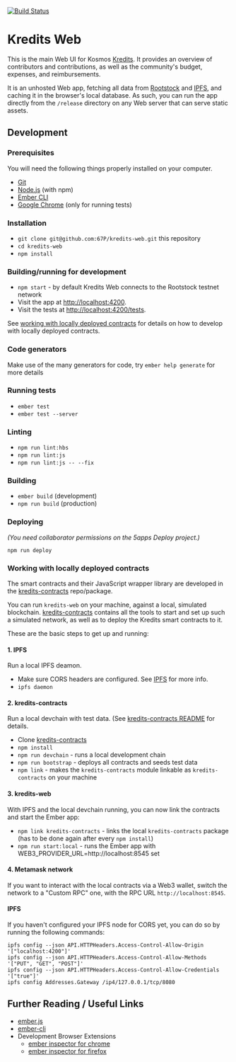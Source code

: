 [![Build Status](https://github.com/67P/kredits-web/actions/workflows/ci.yml/badge.svg)](https://github.com/67P/kredits-web/actions/workflows/ci.yml?query=branch%3Amaster)

# Kredits Web

This is the main Web UI for Kosmos [Kredits](https://wiki.kosmos.org/Kredits).
It provides an overview of contributors and contributions, as well as the
community's budget, expenses, and reimbursements.

It is an unhosted Web app, fetching all data from
[Rootstock](https://rootstock.io/) and [IPFS](https://ipfs.tech/), and caching
it in the browser's local database. As such, you can run the app directly from
the `/release` directory on any Web server that can serve static assets.

## Development

### Prerequisites

You will need the following things properly installed on your computer.

* [Git](https://git-scm.com/)
* [Node.js](https://nodejs.org/) (with npm)
* [Ember CLI](https://ember-cli.com/)
* [Google Chrome](https://google.com/chrome/) (only for running tests)

### Installation

* `git clone git@github.com:67P/kredits-web.git` this repository
* `cd kredits-web`
* `npm install`

### Building/running for development

* `npm start` - by default Kredits Web connects to the Rootstock testnet network
* Visit the app at [http://localhost:4200](http://localhost:4200).
* Visit the tests at [http://localhost:4200/tests](http://localhost:4200/tests).

See [working with locally deployed contracts](https://github.com/67P/kredits-web#working-with-locally-deployed-contracts) for details on how to develop with locally deployed contracts.

### Code generators

Make use of the many generators for code, try `ember help generate` for more details

### Running tests

* `ember test`
* `ember test --server`

### Linting

* `npm run lint:hbs`
* `npm run lint:js`
* `npm run lint:js -- --fix`

### Building

* `ember build` (development)
* `npm run build` (production)

### Deploying

_(You need collaborator permissions on the 5apps Deploy project.)_

`npm run deploy`

### Working with locally deployed contracts

The smart contracts and their JavaScript wrapper library are developed in the
[kredits-contracts](https://github.com/67P/kredits-contracts) repo/package.

You can run `kredits-web` on your machine, against a local, simulated
blockchain. [kredits-contracts](https://github.com/67P/kredits-contracts)
contains all the tools to start and set up such a simulated network, as well as
to deploy the Kredits smart contracts to it.

These are the basic steps to get up and running:

#### 1. IPFS

Run a local IPFS deamon.

  * Make sure CORS headers are configured. See [IPFS](#ipfs) for more info.
  * `ipfs daemon`

#### 2. kredits-contracts

Run a local devchain with test data. (See [kredits-contracts
README](https://github.com/67P/kredits-contracts) for details.

  * Clone [kredits-contracts](https://github.com/67P/kredits-contracts)
  * `npm install`
  * `npm run devchain` - runs a local development chain
  * `npm run bootstrap` - deploys all contracts and seeds test data
  * `npm link` - makes the `kredits-contracts` module linkable as `kredits-contracts` on your machine

#### 3. kredits-web

With IPFS and the local devchain running, you can now link the contracts and
start the Ember app:

  * `npm link kredits-contracts` - links the local `kredits-contracts` package (has to be done again after every `npm install`)
  * `npm run start:local` - runs the Ember app with WEB3_PROVIDER_URL=http://localhost:8545 set

#### 4. Metamask network

If you want to interact with the local contracts via a Web3 wallet, switch the
network to a "Custom RPC" one, with the RPC URL `http://localhost:8545`.

#### IPFS

If you haven't configured your IPFS node for CORS yet, you can do so by running
the following commands:

    ipfs config --json API.HTTPHeaders.Access-Control-Allow-Origin '["localhost:4200"]'
    ipfs config --json API.HTTPHeaders.Access-Control-Allow-Methods '["PUT", "GET", "POST"]'
    ipfs config --json API.HTTPHeaders.Access-Control-Allow-Credentials '["true"]'
    ipfs config Addresses.Gateway /ip4/127.0.0.1/tcp/8080

## Further Reading / Useful Links

* [ember.js](https://emberjs.com/)
* [ember-cli](https://ember-cli.com/)
* Development Browser Extensions
  * [ember inspector for chrome](https://chrome.google.com/webstore/detail/ember-inspector/bmdblncegkenkacieihfhpjfppoconhi)
  * [ember inspector for firefox](https://addons.mozilla.org/en-US/firefox/addon/ember-inspector/)
